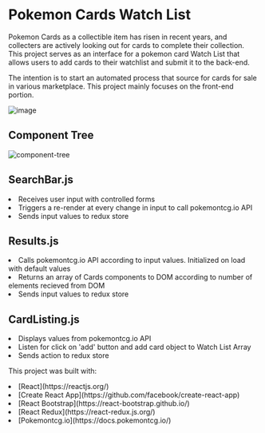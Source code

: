 # Pokemon Cards Watch List

Pokemon Cards as a collectible item has risen in recent years, and collecters are actively looking out for cards to complete their collection. 
This project serves as an interface for a pokemon card Watch List that allows users to add cards to their watchlist and submit it to the back-end. 

The intention is to start an automated process that source for cards for sale in various marketplace. This project mainly focuses on the front-end portion.

![image](https://user-images.githubusercontent.com/103638962/201466984-3dbedc63-03f3-45e8-913a-0e37390fe719.png)

## Component Tree
![component-tree](https://user-images.githubusercontent.com/103638962/201466814-6de0a63a-4b54-47d5-86e0-0b18ea34813e.png)

## SearchBar.js
<li> Receives user input with controlled forms
<li> Triggers a re-render at every change in input to call pokemontcg.io API
<li> Sends input values to redux store

  
## Results.js
<li> Calls pokemontcg.io API according to input values. Initialized on load with default values
<li> Returns an array of Cards components to DOM according to number of elements recieved from DOM
<li> Sends input values to redux store

## CardListing.js
<li> Displays values from pokemontcg.io API
<li> Listen for click on 'add' button and add card object to Watch List Array
<li> Sends action to redux store
  



This project was built with:
<li> [React](https://reactjs.org/)
<li> [Create React App](https://github.com/facebook/create-react-app)
<li> [React Bootstrap](https://react-bootstrap.github.io/)
<li> [React Redux](https://react-redux.js.org/)
<li> [Pokemontcg.io](https://docs.pokemontcg.io/)
  
